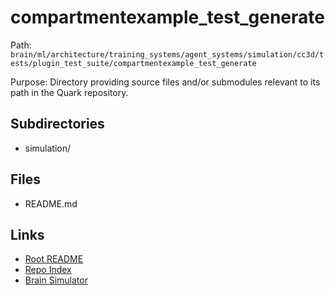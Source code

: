 # compartmentexample_test_generate

Path: `brain/ml/architecture/training_systems/agent_systems/simulation/cc3d/tests/plugin_test_suite/compartmentexample_test_generate`

Purpose: Directory providing source files and/or submodules relevant to its path in the Quark repository.

## Subdirectories
- simulation/

## Files
- README.md

## Links
- [Root README](../../../../../../../../../README.md)
- [Repo Index](../../../../../../../../../repo_index.json)
- [Brain Simulator](../../../../../../../../../brain/architecture/brain_simulator.py)
